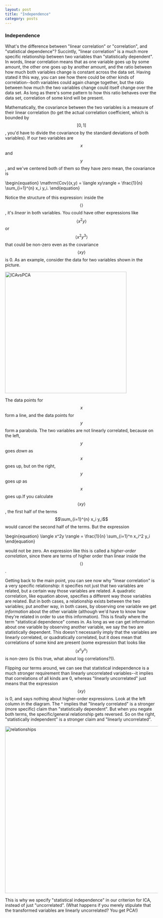 ```yaml
---
layout: post
title: "Independence"
category: posts
---
```


### Independence

What's the difference between "linear correlation" or "correlation", and "statistical dependence"? Succintly, "linear correlation" is a much more specific relationship between two variables than "statistically dependent". In words, linear correlation means that as one variable goes up by some amount, the other one goes up by another amount, and the ratio between how much both variables change is constant across the data set. Having stated it this way, you can see how there could be other kinds of correlation--both variables could again change together, but the ratio between how much the two variables change could itself change over the data set. As long as there's some pattern to how this ratio behaves over the data set, correlation of some kind will be present.

Mathematically, the covariance between the two variables is a measure of their linear correlation (to get the actual correlation coefficient, which is bounded by $$[0,1]$$, you'd have to divide the covariance by the standard deviations of both variables). If our two variables are $$x$$ and $$y$$, and we've centered both of them so they have zero mean, the covariance is

\begin{equation}
\mathrm{Cov}(x,y) = \langle xy\rangle = \frac{1}{n} \sum_{i=1}^{n} x_i y_i.
\end{equation}

Notice the structure of this expression: inside the $$\langle  \rangle$$, it's _linear_ in both variables. You could have other expressions like $$ \langle x^2y \rangle$$ or $$ \langle x^2 y^3 \rangle$$ that could be non-zero even as the covariance $$ \langle xy \rangle$$ is 0. As an example, consider the data for two variables shown in the picture.

<img src="../../../../images/quad_corr.png" alt="ICAvsPCA" style="width: 400px;"/>

The data points for $$x$$ form a line, and the data points for $$y$$ form a parabola. The two variables are not linearly correlated, because on the left, $$y$$ goes _down_ as $$x$$ goes up, but on the right, $$y$$ goes _up_ as $$x$$ goes up.If you calculate $$ \langle xy \rangle$$, the first half of the terms $$\sum_{i=1}^{n} x_i y_i$$ would cancel the second half of the terms. But the expression 

\begin{equation}
\langle x^2y \rangle = \frac{1}{n} \sum_{i=1}^n x_i^2 y_i
\end{equation}

would not be zero. An expression like this is called a _higher-order correlation_, since there are terms of higher order than linear inside the $$ \langle  \rangle$$. 

Getting back to the main point, you can see now why "linear correlation" is a very specific relationship: it specifies not just that two variables are related, but a certain way those variables are related. A quadratic correlation, like equation above, specifies a different way those variables are related. But in both cases, a relationship exists between the two variables; put another way, in both cases, by observing one variable we get _information_ about the other variable (although we'd have to know how they're related in order to use this information). This is finally where the term "statistical dependence" comes in. As long as we can get information about one variable by observing another variable, we say the two are statistically dependent. This doesn't necessarily imply that the variables are linearly correlated, or quadratically correlated, but it does mean that correlations of some kind are present (some expression that looks like $$ \langle x^ny^n \rangle$$ is non-zero (is this true, what about log correlations?)). 

Flipping our terms around, we can see that statistical independence is a much stronger requirement than linearly uncorrelated variables--it implies that correlations of all kinds are 0, whereas "linearly uncorrelated" just means that the expression $$ \langle xy \rangle$$ is 0, and says nothing about higher-order expressions. Look at the left column in the diagram. The ^ implies that "linearly correlated" is a stronger (more specific) claim than "statistically dependent". But when you negate both terms, the specific/general relationship gets reversed. So on the right, "statistically independent" is a stronger claim and "linearly uncorrelated".

<img src="../../../../images/relationships.png" alt="relationships" style="width: 550px;"/>

This is why we specify "statistical independence" in our criterion for ICA, instead of just "uncorrelated". (What happens if you merely stipulate that the transformed variables are linearly uncorrelated? You get PCA!)

